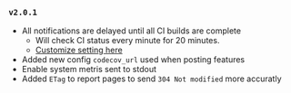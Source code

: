 ### `v2.0.1`
- All notifications are delayed until all CI builds are complete
    - Will check CI status every minute for 20 minutes.
    - [Customize setting here](https://github.com/codecov/enterprise/wiki/Notification-Delay-Policy)
- Added new config `codecov_url` used when posting features
- Enable system metris sent to stdout
- Added `ETag` to report pages to send `304 Not modified` more accuratly
